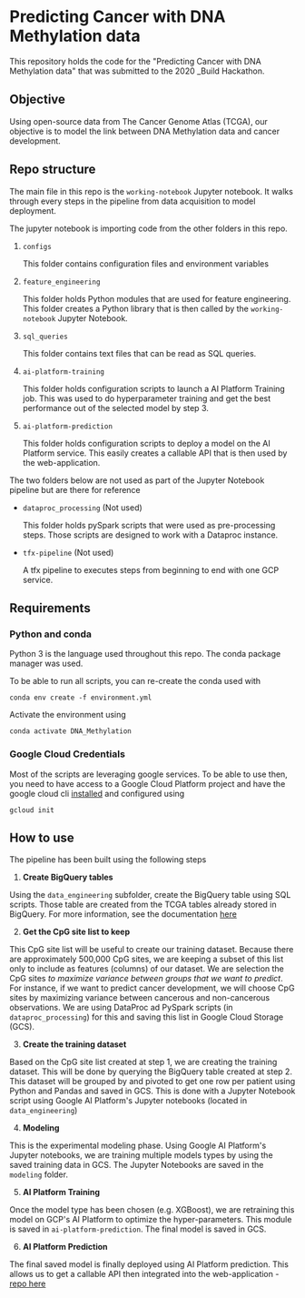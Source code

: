 # Predicting Cancer with DNA Methylation data

This repository holds the code for the "Predicting Cancer with DNA Methylation data" that 
was submitted to the 2020 _Build Hackathon.

## Objective
Using open-source data from The Cancer Genome Atlas (TCGA), our objective is to model the link between 
DNA Methylation data and cancer development.

## Repo structure

The main file in this repo is the `working-notebook` Jupyter notebook.
It walks through every steps in the pipeline from data acquisition to model deployment.

The jupyter notebook is importing code from the other folders in this repo.
 1. `configs`
    
    This folder contains  configuration files and environment variables
    
 2. `feature_engineering`
 
    This folder holds Python modules that are used for feature engineering.
    This folder creates a Python library that is then called by the `working-notebook` Jupyter Notebook. 

 3. `sql_queries`

    This folder contains text files that can be read as SQL queries.
    
 4. `ai-platform-training`
 
    This folder holds configuration scripts to launch a AI Platform Training job.
    This was used to do hyperparameter training and get the best performance out of the selected model by step 3.
 5. `ai-platform-prediction`
    
    This folder holds configuration scripts to deploy a model on the AI Platform service.
    This easily creates a callable API that is then used by the web-application.

The two folders below are not used as part of the Jupyter Notebook pipeline but are there for reference
 - `dataproc_processing` (Not used)
    
    This folder holds pySpark scripts that were used as pre-processing steps.
    Those scripts are designed to work with a Dataproc instance.
 - `tfx-pipeline` (Not used)
  
    A tfx pipeline to executes steps from beginning to end with one GCP service.
## Requirements

### Python and conda

Python 3 is the language used throughout this repo. The conda package manager was used.

To be able to run all scripts, you can re-create the conda used with
```
conda env create -f environment.yml
``` 

Activate the environment using

```
conda activate DNA_Methylation
```


### Google Cloud Credentials

Most of the scripts are leveraging google services. To be able to use then, you need to have access
to a Google Cloud Platform project and have the google cloud cli [installed](https://cloud.google.com/sdk/)
and configured using

```
gcloud init
```

## How to use

The pipeline has been built using the following steps
 1. **Create BigQuery tables**
 
   Using the `data_engineering` subfolder, create the BigQuery table using SQL scripts.
   Those table are created from the TCGA tables already stored in BigQuery.
   For more information, see the documentation [here](https://isb-cancer-genomics-cloud.readthedocs.io/en/latest/sections/BigQuery.html)

 2. **Get the CpG site list to keep**
 
   This CpG site list will be useful to create our training dataset.
   Because there are approximately 500,000 CpG sites, we are keeping a subset of this list only to include as features (columns) of our dataset.
   We are selection the CpG sites *to maximize variance between groups that we want to predict*.
   For instance, if we want to predict cancer development, we will choose CpG sites by maximizing variance between cancerous and non-cancerous observations.
   We are using DataProc ad PySpark scripts (in `dataproc_processing`) for this and saving this list in Google Cloud Storage (GCS).
 
 3. **Create the training dataset**
 
   Based on the CpG site list created at step 1, we are creating the training dataset.
   This will be done by querying the BigQuery table created at step 2. This dataset will be grouped by and pivoted to get one row per patient using Python and Pandas and saved in GCS. 
   This is done with a Jupyter Notebook script using Google AI Platform's Jupyter notebooks (located in `data_engineering`)
 
 4. **Modeling**
 
   This is the experimental modeling phase.
   Using Google AI Platform's Jupyter notebooks, we are training multiple models types by using the saved training data in GCS.
   The Jupyter Notebooks are saved in the `modeling` folder.
 
 5. **AI Platform Training**
 
   Once the model type has been chosen (e.g. XGBoost), we are retraining this model on GCP's AI Platform to optimize the hyper-parameters.
   This module is saved in `ai-platform-prediction`. The final model is saved in GCS.
 
 6. **AI Platform Prediction**
 
   The final saved model is finally deployed using AI Platform prediction.
   This allows us to get a callable API then integrated into the web-application - [repo here](https://github.com/Jeremy0dell/build-hackathon)